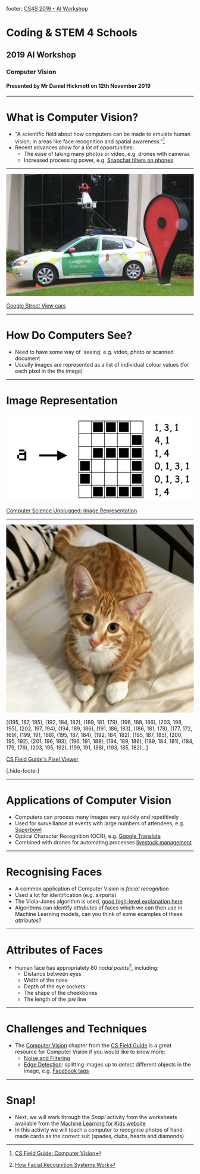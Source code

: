 footer: [CS4S 2019 - AI Workshop](https://cs4s.github.com/2019/ai)

# Coding & STEM 4 Schools

## 2019 AI Workshop

### Computer Vision

#### Presented by Mr Daniel Hickmott on 12th November 2019

---

# What is Computer Vision?

- "A scientific field about how computers can be made to emulate human vision; in areas like face recognition and spatial awareness."[^1]
- Recent advances allow for a lot of opportunities:
	- The ease of taking many photos or video, e.g. drones with cameras
	- Increased processing power, e.g. [Snapchat filters on phones](https://www.youtube.com/watch?v=Pc2aJxnmzh0)

[^1]: [CS Field Guide: Computer Vision](https://csfieldguide.org.nz/en/chapters/computer-vision/)

---

![inline](streetview.jpg)

[Google Street View cars](https://en.wikipedia.org/wiki/Google_Street_View)

---

# How Do Computers See?

- Need to have some way of 'seeing' e.g. video, photo or scanned document
- Usually images are represented as a list of individual colour values (for each pixel in the the image)

---

# Image Representation

![inline](representation.png)

[Computer Science Unplugged: Image Representation](https://classic.csunplugged.org/image-representation/)

---

![left](cat.jpg) 

[(195, 187, 185), (192, 184, 182), (189, 181, 179), (196, 188, 186), (203, 198, 195), (202, 197, 194), (194, 189, 186), (191, 186, 183), (186, 181, 178), (177, 172, 169), (199, 191, 188), (195, 187, 184), (192, 184, 182), (195, 187, 185), (200, 195, 192), (201, 196, 193), (196, 191, 188), (194, 189, 186), (189, 184, 181), (184, 179, 176), (203, 195, 192), (199, 191, 188), (193, 185, 182)...]

[CS Field Guide's Pixel Viewer](https://csfieldguide.org.nz/en/interactives/pixel-viewer/)

[.hide-footer]

---

# Applications of Computer Vision

- Computers can process many images very quickly and repetitively
- Used for surveillance at events with large numbers of attendees, e.g. [Superbowl](https://www.wired.com/2016/01/govs-plan-keep-super-bowl-safe-massive-surveillance/)
- Optical Character Recognition (OCR), e.g. [Google Translate](https://www.blog.google/products/translate/google-translates-instant-camera-translation-gets-upgrade/)
- Combined with drones for automating processes [livestock management](https://dronebelow.com/2019/08/28/automated-drones-to-monitor-cattle/)

---

# Recognising Faces

- A common application of Computer Vision is *facial recognition*
- Used a lot for identification (e.g. airports) 
- The Viola-Jones algorithm is used, [good high-level explanation here](https://www.youtube.com/watch?v=Pc2aJxnmzh0&t=1m21s)
- Algorithms can identify *attributes* of faces which we can then use in Machine Learning models, can you think of some examples of these *attributes*?

---

# Attributes of Faces

- Human face has appropriately 80 *nodal points*[^2], including:
	- Distance between eyes
	- Width of the nose
	- Depth of the eye sockets
	- The shape of the cheekbones
	- The length of the jaw line 

[^2]: [How Facial Recognition Systems Work](http://www.oamk.fi/~palo/iten1/19_%20EXTRA_Facial%20Recognition%20Systems.pdf)

---

# Challenges and Techniques

- The [Computer Vision](https://csfieldguide.org.nz/en/chapters/computer-vision/) chapter from the [CS Field Guide](https://csfieldguide.org.nz/en/) is a great resource for Computer Vision if you would like to know more:
	- [Noise and Filtering](https://csfieldguide.org.nz/en/chapters/computer-vision/noise/)
	- [Edge Detection](https://csfieldguide.org.nz/en/chapters/computer-vision/edge-detection/): splitting images up to detect different objects in the image, e.g. [Facebook tags](https://github.com/ageitgey/show-facebook-computer-vision-tags)

---

# Snap!

- Next, we will work through the *Snap!* activity from the worksheets available from the [Machine Learning for Kids website](https://csfieldguide.org.nz/en/chapters/computer-vision/noise/)
- In this activity we will teach a computer to recognise photos of hand-made cards as the correct suit (spades, clubs, hearts and diamonds)





